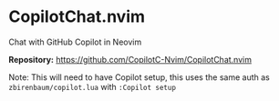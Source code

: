 # CopilotChat.nvim

Chat with GitHub Copilot in Neovim

**Repository:** https://github.com/CopilotC-Nvim/CopilotChat.nvim

Note: This will need to have Copilot setup, this uses the same auth as `zbirenbaum/copilot.lua` with `:Copilot setup`

<!-- vim: set ft=markdown: -->